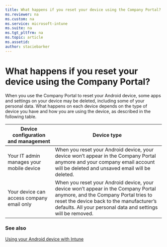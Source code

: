 ```yaml
---
title: What happens if you reset your device using the Company Portal?
ms.reviewer: na
ms.custom: na
ms.service: microsoft-intune
ms.suite: na
ms.tgt_pltfrm: na
ms.topic: article
ms.assetid:
author: staciebarker
---
```


# What happens if you reset your device using the Company Portal?

When you use the Company Portal to reset your Android device, some apps and settings on your device may be deleted, including some of your personal data. What happens on each device depends on the type of device you have and how you are using the device, as described in the following table.

|Device configuration and management|Device type|
|---------------------------------------|---------------|
|Your IT admin manages your mobile device|When you reset your Android device, your device won’t appear in the Company Portal anymore and your company email account will be deleted and unsaved email will be deleted.|
|Your device can access company email only|When you reset your Android device, your device won’t appear in the Company Portal anymore, and the Company Portal tries to reset the device back to the manufacturer’s defaults. All your personal data and settings will be removed.|

### See also
[Using your Android device with Intune](using-your-android-device-with-intune.md)